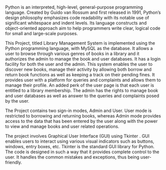 Python is an interpreted, high-level, general-purpose programming language. Created by Guido van Rossum and first released in 1991, Python’s design philosophy emphasizes code readability with its notable use of significant whitespace and indent levels. Its language constructs and object-oriented approach aim to help programmers write clear, logical code for small and large-scale purposes.

This Project, titled Library Management System is implemented using the Python programming language, with MySQL as the database. It allows a user to browse through various genres of books in a library and it authorizes the admin to manage the book and user databases. It has a login facility for both the user and the admin. This system enables the user to discover new books, manage their activity by allowing both borrow and return book functions as well as keeping a track on their pending fines. It provides user with a platform for queries and complaints and allows them to manage their profile. An added perk of the user page is that each user is entitled to a library membership. The admin has the rights to manage book and user databases as well as answer to the queries and complaints posed by the user.

The Project contains two sign-in modes, Admin and User. User mode is restricted to borrowing and returning books, whereas Admin mode provides access to the data that has been entered by the user along with the power to view and manage books and user related operations.

The project involves Graphical User Interface (GUI) using Tkinter . GUI enables users to interact using various visual indicators such as buttons, windows, entry boxes, etc. Tkinter is the standard GUI library for Python. The code is designed in such a way that it provides complete control to the user. It handles the common mistakes and exceptions, thus being user-friendly.

